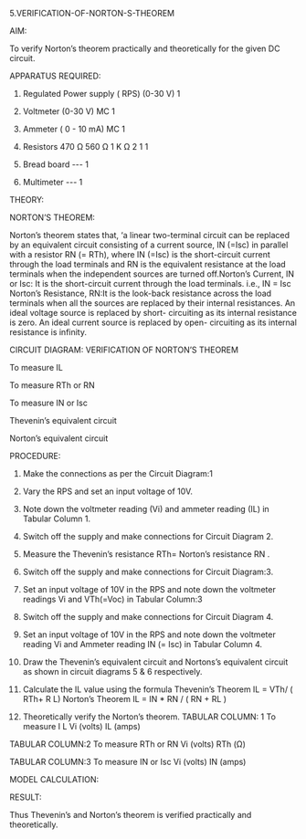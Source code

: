 5.VERIFICATION-OF-NORTON-S-THEOREM


AIM:

To verify Norton’s theorem practically and theoretically for the given DC circuit.


APPARATUS REQUIRED:

1.	Regulated Power supply ( RPS) (0-30 V) 1

2.	Voltmeter (0-30 V) MC 1

3.	Ammeter ( 0 - 10 mA) MC 1

4.	Resistors 470 Ω 560 Ω 1 K Ω 2 1 1

5.	Bread board --- 1

6.	Multimeter --- 1


THEORY:

NORTON’S THEOREM:

Norton’s theorem states that, ‘a linear two-terminal circuit can be replaced by an equivalent circuit consisting of a current source, IN (=Isc) in parallel with a resistor RN (= RTh), where IN (=Isc) is the short-circuit current through the load terminals and RN is the equivalent resistance at the load terminals when the independent sources are turned off.Norton’s Current, IN or Isc: It is the short-circuit current through the load terminals. i.e., IN = Isc
Norton’s Resistance, RN:It is the look-back resistance across the load terminals when all the sources are replaced by their internal resistances. An ideal voltage source is replaced by short- circuiting as its internal resistance is zero. An ideal current source is replaced by open- circuiting as its internal resistance is infinity.


CIRCUIT DIAGRAM: VERIFICATION OF NORTON’S THEOREM

To measure IL
 
To measure RTh or RN
 
To measure IN or Isc
 
Thevenin’s equivalent circuit
 




Norton’s equivalent circuit
 

PROCEDURE:

1.	Make the connections as per the Circuit Diagram:1

2.	Vary the RPS and set an input voltage of 10V.

3.	Note down the voltmeter reading (Vi) and ammeter reading (IL) in Tabular Column 1.

4.	Switch off the supply and make connections for Circuit Diagram 2.

5.	Measure the Thevenin’s resistance RTh= Norton’s resistance RN .

6.	Switch off the supply and make connections for Circuit Diagram:3.

7.	Set an input voltage of 10V in the RPS and note down the voltmeter readings Vi and VTh(=Voc) in Tabular Column:3

8.	Switch off the supply and make connections for Circuit Diagram 4.

9.	Set an input voltage of 10V in the RPS and note down the voltmeter reading Vi and Ammeter reading IN (= Isc) in Tabular Column 4.

10.	Draw the Thevenin’s equivalent circuit and Nortons’s equivalent circuit as shown in circuit diagrams 5 & 6 respectively.

11.	Calculate the IL value using the formula
Thevenin’s Theorem IL = VTh/ ( RTh+ R L)
Norton’s Theorem IL = IN * RN / ( RN + RL )

12.	Theoretically verify the Norton’s theorem.
TABULAR COLUMN: 1 To measure I L
Vi (volts) IL (amps)
 
TABULAR COLUMN:2
To measure RTh or RN
Vi (volts) RTh (Ω)
 
TABULAR COLUMN:3
To measure IN or Isc
Vi (volts) IN (amps)
 
MODEL CALCULATION:
 
 
RESULT:

Thus Thevenin’s and Norton’s theorem is verified practically and theoretically.
